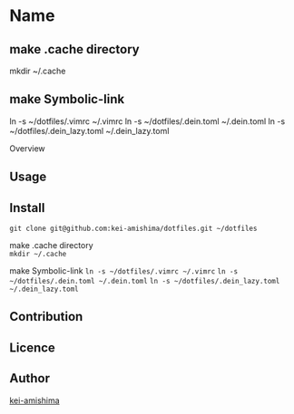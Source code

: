 Name
====

## make .cache directory
mkdir ~/.cache

## make Symbolic-link
ln -s ~/dotfiles/.vimrc ~/.vimrc
ln -s ~/dotfiles/.dein.toml ~/.dein.toml
ln -s ~/dotfiles/.dein_lazy.toml ~/.dein_lazy.toml

Overview

## Usage

## Install
`git clone git@github.com:kei-amishima/dotfiles.git ~/dotfiles`

make .cache directory  
`mkdir ~/.cache`

make Symbolic-link
  `ln -s ~/dotfiles/.vimrc ~/.vimrc`
`ln -s ~/dotfiles/.dein.toml ~/.dein.toml`
`ln -s ~/dotfiles/.dein_lazy.toml ~/.dein_lazy.toml`

## Contribution

## Licence


## Author

[kei-amishima](https://github.com/kei-amishima)

